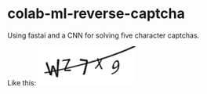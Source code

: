 # colab-ml-reverse-captcha
Using fastai and a CNN for solving five character captchas.

Like this:
![Image of Captcha](https://raw.githubusercontent.com/Neumi/colab-ml-reverse-captcha/master/222656830282970083.png)

